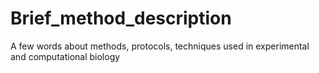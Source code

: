 # Brief_method_description
A few words about methods, protocols, techniques used in experimental and computational biology

